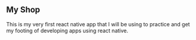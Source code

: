 ## My Shop

This is my very first react native app that I will be using to
practice and get my footing of developing apps using react native.